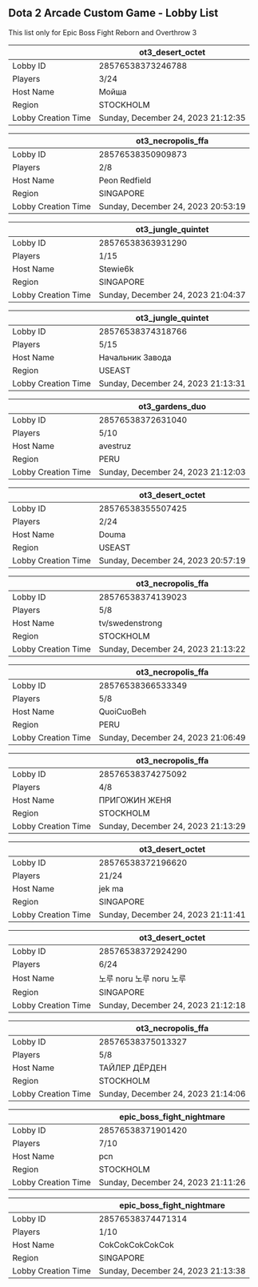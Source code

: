 ## Dota 2 Arcade Custom Game - Lobby List

This list only for Epic Boss Fight Reborn and Overthrow 3

|  | ot3_desert_octet |
| ------ | ------ |
| Lobby ID | 28576538373246788 |
| Players | 3/24 |
| Host Name | Мойша |
| Region | STOCKHOLM |
| Lobby Creation Time | Sunday, December 24, 2023 21:12:35 |


|  | ot3_necropolis_ffa |
| ------ | ------ |
| Lobby ID | 28576538350909873 |
| Players | 2/8 |
| Host Name | Peon Redfield |
| Region | SINGAPORE |
| Lobby Creation Time | Sunday, December 24, 2023 20:53:19 |


|  | ot3_jungle_quintet |
| ------ | ------ |
| Lobby ID | 28576538363931290 |
| Players | 1/15 |
| Host Name | Stewie6k |
| Region | SINGAPORE |
| Lobby Creation Time | Sunday, December 24, 2023 21:04:37 |


|  | ot3_jungle_quintet |
| ------ | ------ |
| Lobby ID | 28576538374318766 |
| Players | 5/15 |
| Host Name | Начальник Завода |
| Region | USEAST |
| Lobby Creation Time | Sunday, December 24, 2023 21:13:31 |


|  | ot3_gardens_duo |
| ------ | ------ |
| Lobby ID | 28576538372631040 |
| Players | 5/10 |
| Host Name | avestruz |
| Region | PERU |
| Lobby Creation Time | Sunday, December 24, 2023 21:12:03 |


|  | ot3_desert_octet |
| ------ | ------ |
| Lobby ID | 28576538355507425 |
| Players | 2/24 |
| Host Name | Douma |
| Region | USEAST |
| Lobby Creation Time | Sunday, December 24, 2023 20:57:19 |


|  | ot3_necropolis_ffa |
| ------ | ------ |
| Lobby ID | 28576538374139023 |
| Players | 5/8 |
| Host Name | tv/swedenstrong |
| Region | STOCKHOLM |
| Lobby Creation Time | Sunday, December 24, 2023 21:13:22 |


|  | ot3_necropolis_ffa |
| ------ | ------ |
| Lobby ID | 28576538366533349 |
| Players | 5/8 |
| Host Name | QuoiCuoBeh |
| Region | PERU |
| Lobby Creation Time | Sunday, December 24, 2023 21:06:49 |


|  | ot3_necropolis_ffa |
| ------ | ------ |
| Lobby ID | 28576538374275092 |
| Players | 4/8 |
| Host Name | ПРИГОЖИН ЖЕНЯ |
| Region | STOCKHOLM |
| Lobby Creation Time | Sunday, December 24, 2023 21:13:29 |


|  | ot3_desert_octet |
| ------ | ------ |
| Lobby ID | 28576538372196620 |
| Players | 21/24 |
| Host Name | jek ma |
| Region | SINGAPORE |
| Lobby Creation Time | Sunday, December 24, 2023 21:11:41 |


|  | ot3_desert_octet |
| ------ | ------ |
| Lobby ID | 28576538372924290 |
| Players | 6/24 |
| Host Name | 노루 noru 노루 noru 노루 |
| Region | SINGAPORE |
| Lobby Creation Time | Sunday, December 24, 2023 21:12:18 |


|  | ot3_necropolis_ffa |
| ------ | ------ |
| Lobby ID | 28576538375013327 |
| Players | 5/8 |
| Host Name | ТАЙЛЕР ДЁРДЕН |
| Region | STOCKHOLM |
| Lobby Creation Time | Sunday, December 24, 2023 21:14:06 |


|  | epic_boss_fight_nightmare |
| ------ | ------ |
| Lobby ID | 28576538371901420 |
| Players | 7/10 |
| Host Name | pcn |
| Region | STOCKHOLM |
| Lobby Creation Time | Sunday, December 24, 2023 21:11:26 |


|  | epic_boss_fight_nightmare |
| ------ | ------ |
| Lobby ID | 28576538374471314 |
| Players | 1/10 |
| Host Name | CokCokCokCokCok |
| Region | SINGAPORE |
| Lobby Creation Time | Sunday, December 24, 2023 21:13:38 |


